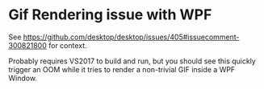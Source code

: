 # Gif Rendering issue with WPF

See https://github.com/desktop/desktop/issues/405#issuecomment-300821800 for context.

Probably requires VS2017 to build and run, but you should see this quickly trigger an OOM
while it tries to render a non-trivial GIF inside a WPF Window.